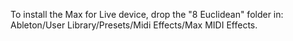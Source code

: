 To install the Max for Live device, drop the "8 Euclidean" folder in: Ableton/User Library/Presets/Midi Effects/Max MIDI Effects.